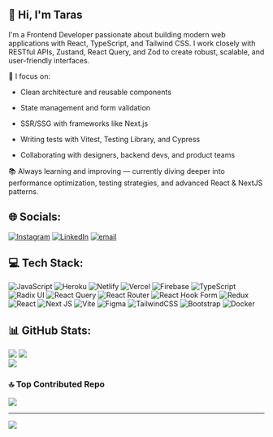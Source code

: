 ## 👋 Hi, I'm Taras

I'm a Frontend Developer passionate about building modern web applications with React, TypeScript, and Tailwind CSS.
I work closely with RESTful APIs, Zustand, React Query, and Zod to create robust, scalable, and user-friendly interfaces.

💼 I focus on:

* Clean architecture and reusable components

* State management and form validation

* SSR/SSG with frameworks like Next.js

* Writing tests with Vitest, Testing Library, and Cypress

* Collaborating with designers, backend devs, and product teams

📚 Always learning and improving — currently diving deeper into performance optimization, testing strategies, and advanced React & NextJS patterns.


## 🌐 Socials:
[![Instagram](https://img.shields.io/badge/Instagram-%23E4405F.svg?logo=Instagram&logoColor=white)](https://instagram.com/https://www.instagram.com/tar1kkkkkkk/) [![LinkedIn](https://img.shields.io/badge/LinkedIn-%230077B5.svg?logo=linkedin&logoColor=white)](https://linkedin.com/in/https://ua.linkedin.com/in/taras-leuta-756626237) [![email](https://img.shields.io/badge/Email-D14836?logo=gmail&logoColor=white)](mailto:tarasleuta@gmail.com) 

## 💻 Tech Stack:
![JavaScript](https://img.shields.io/badge/javascript-%23323330.svg?style=for-the-badge&logo=javascript&logoColor=%23F7DF1E) ![Heroku](https://img.shields.io/badge/heroku-%23430098.svg?style=for-the-badge&logo=heroku&logoColor=white) ![Netlify](https://img.shields.io/badge/netlify-%23000000.svg?style=for-the-badge&logo=netlify&logoColor=#00C7B7) ![Vercel](https://img.shields.io/badge/vercel-%23000000.svg?style=for-the-badge&logo=vercel&logoColor=white) ![Firebase](https://img.shields.io/badge/firebase-%23039BE5.svg?style=for-the-badge&logo=firebase) ![TypeScript](https://img.shields.io/badge/typescript-%23007ACC.svg?style=for-the-badge&logo=typescript&logoColor=white) ![Radix UI](https://img.shields.io/badge/radix%20ui-161618.svg?style=for-the-badge&logo=radix-ui&logoColor=white) ![React Query](https://img.shields.io/badge/-React%20Query-FF4154?style=for-the-badge&logo=react%20query&logoColor=white) ![React Router](https://img.shields.io/badge/React_Router-CA4245?style=for-the-badge&logo=react-router&logoColor=white) ![React Hook Form](https://img.shields.io/badge/React%20Hook%20Form-%23EC5990.svg?style=for-the-badge&logo=reacthookform&logoColor=white) ![Redux](https://img.shields.io/badge/redux-%23593d88.svg?style=for-the-badge&logo=redux&logoColor=white) ![React](https://img.shields.io/badge/react-%2320232a.svg?style=for-the-badge&logo=react&logoColor=%2361DAFB) ![Next JS](https://img.shields.io/badge/Next-black?style=for-the-badge&logo=next.js&logoColor=white) ![Vite](https://img.shields.io/badge/vite-%23646CFF.svg?style=for-the-badge&logo=vite&logoColor=white) ![Figma](https://img.shields.io/badge/figma-%23F24E1E.svg?style=for-the-badge&logo=figma&logoColor=white) ![TailwindCSS](https://img.shields.io/badge/tailwindcss-%2338B2AC.svg?style=for-the-badge&logo=tailwind-css&logoColor=white) ![Bootstrap](https://img.shields.io/badge/bootstrap-%238511FA.svg?style=for-the-badge&logo=bootstrap&logoColor=white) ![Docker](https://img.shields.io/badge/docker-%230db7ed.svg?style=for-the-badge&logo=docker&logoColor=white)
## 📊 GitHub Stats:
![](https://github-readme-stats.vercel.app/api?username=tar1kkk&theme=dark&hide_border=false&include_all_commits=true&count_private=false)
![](https://nirzak-streak-stats.vercel.app/?user=tar1kkk&theme=dark&hide_border=false)<br/>
![](https://github-readme-stats.vercel.app/api/top-langs/?username=tar1kkk&theme=dark&hide_border=false&include_all_commits=true&count_private=false&layout=compact)

### 🔝 Top Contributed Repo
![](https://github-contributor-stats.vercel.app/api?username=tar1kkk&limit=5&theme=dark&combine_all_yearly_contributions=true)

---
[![](https://visitcount.itsvg.in/api?id=tar1kkk&icon=0&color=0)](https://visitcount.itsvg.in)
